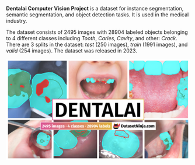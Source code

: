 **Dentalai Computer Vision Project** is a dataset for instance segmentation, semantic segmentation, and object detection tasks. It is used in the medical industry. 

The dataset consists of 2495 images with 28904 labeled objects belonging to 4 different classes including *Tooth*, *Caries*, *Cavity*, and other: *Crack*. There are 3 splits in the dataset: *test* (250 images), *train* (1991 images), and *valid* (254 images). The dataset was released in 2023.

<img src="https://github.com/dataset-ninja/dentalai/raw/main/visualizations/poster.png">
